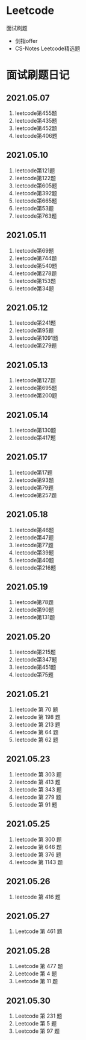 # Leetcode

面试刷题

- 剑指offer
- CS-Notes Leetcode精选题



# 面试刷题日记

## 2021.05.07

1. leetcode第455题
2. leetcode第435题
3. leetcode第452题
4. leetcode第406题

## 2021.05.10

1. leetcode第121题
2. leetcode第122题
3. leetcode第605题
4. leetcode第392题
5. leetcode第665题
6. leetcode第53题
7. leetcode第763题

## 2021.05.11

1. leetcode第69题
2. leetcode第744题
3. leetcode第540题
4. leetcode第278题
5. leetcode第153题
6. leetcode第34题

## 2021.05.12

1. leetcode第241题
2. leetcode第95题
3. leetcode第1091题
4. leetcode第279题

## 2021.05.13

1. leetcode第127题
2. leetcode第695题
3. leetcode第200题

## 2021.05.14

1. leetcode第130题
2. leetcode第417题

## 2021.05.17

1. leetcode第17题
2. leetcode第93题
3. leetcode第79题
4. leetcode第257题

## 2021.05.18

1. leetcode第46题
2. leetcode第47题
3. leetcode第77题
4. leetcode第39题
5. leetcode第40题
6. leetcode第216题

## 2021.05.19

1. leetcode第78题
2. leetcode第90题
3. leetcode第131题

## 2021.05.20

1. leetcode第215题
2. leetcode第347题
3. leetcode第451题
4. leetcode第75题

## 2021.05.21

1. leetcode 第 70 题
2. leetcode 第 198 题
3. leetcode 第 213 题
4. leetcode 第 64 题
5. leetcode 第 62 题

## 2021.05.23

1. leetcode 第 303 题
2. leetcode 第 413 题
3. leetcode 第 343 题
4. leetcode 第 279 题
5. leetcode 第 91 题

## 2021.05.25

1. leetcode 第 300 题
2. leetcode 第 646 题
3. leetcode 第 376 题
4. leetcode 第 1143 题

## 2021.05.26

1. leetcode 第 416 题

## 2021.05.27

1. Leetcode 第 461 题

## 2021.05.28

1. Leetcode 第 477 题
2. Leetcode 第 4 题
3. Leetcode 第 11 题

## 2021.05.30

1. Leetcode 第 231 题
2. Leetcode 第 5 题
3. Leetcode 第 97 题